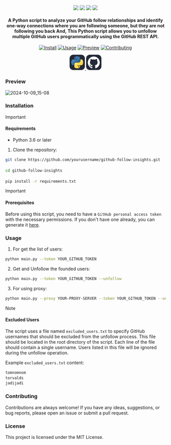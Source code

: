 <p align="center">
  <a href="https://www.python.org/downloads/"><img src="https://img.shields.io/badge/python-3.6%20%7C%203.7%20%7C%203.8-blue"></a>
  <a href="https://github.com/mamad-1999/github-follow-insights/issues"><img src="https://img.shields.io/github/issues/mamad-1999/github-follow-insights"></a>
  <a href="https://github.com/mamad-1999/github-follow-insights/stargazers"><img src="https://img.shields.io/github/stars/mamad-1999/github-follow-insights"></a>
  <a href="https://github.com/mamad-1999/github-follow-insights/blob/master/LICENSE"><img src="https://img.shields.io/github/license/mamad-1999/github-follow-insights"></a>
</p>

<h4 align="center">A Python script to analyze your GitHub follow relationships and identify one-way connections where you are following someone, but they are not following you back
And, This Python script allows you to unfollow multiple GitHub users programmatically using the GitHub REST API.</h4>
<p align="center">
  <a href="#installation"><img src="https://img.shields.io/badge/Install-blue?style=for-the-badge" alt="Install"></a>
  <a href="#usage"><img src="https://img.shields.io/badge/Usage-green?style=for-the-badge" alt="Usage"></a>
  <a href="#preview"><img src="https://img.shields.io/badge/Preview-red?style=for-the-badge" alt="Preview"></a>
  <a href="#contributing"><img src="https://img.shields.io/badge/Contributing-yellow?style=for-the-badge" alt="Contributing"></a>
</p>
<p align="center">
    <a href="https://skillicons.dev">
      <img src="https://github.com/tandpfun/skill-icons/blob/main/icons/Python-Dark.svg" width="48" title="Go">
      <img src="https://github.com/tandpfun/skill-icons/blob/main/icons/Github-Dark.svg" width="48" title="github">
    </a>
</p>

### Preview
![2024-10-09_15-08](https://github.com/user-attachments/assets/7d67a2ce-6d37-4e0a-81fd-4facdcf4481d)

### Installation
> [!IMPORTANT]
> #### Requirements
> - Python 3.6 or later

1. Clone the repository:

```bash
git clone https://github.com/yourusername/github-follow-insights.git

cd github-follow-insights

pip install -r requirements.txt
```
> [!IMPORTANT]
> #### Prerequisites
> Before using this script, you need to have a `GitHub personal access token` with the necessary permissions. If you don't have one already, you can generate it [here](https://docs.github.com/en/authentication/keeping-your-account-and-data-secure/managing-your-personal-access-tokens).

### Usage
1. For get the list of users:
```bash
python main.py --token YOUR_GITHUB_TOKEN
```
2. Get and Unfollow the founded users:
```bash
python main.py --token YOUR_GITHUB_TOKEN --unfollow
```
3. For using proxy:
```bash
python main.py --proxy YOUR-PROXY-SERVER --token YOUR_GITHUB_TOKEN --unfollow
```
> [!NOTE]
> #### Excluded Users
> The script uses a file named `excluded_users.txt` to specify GitHub usernames that should be excluded from the unfollow process. This file should be located in the root directory of the script. Each line of the file should contain a single username. Users listed in this file will be ignored during the unfollow operation.
>
> Example `excluded_users.txt` content:
> ```bash
> tomnomnom
> torvalds
> jadijadi
> ``` 

### Contributing
Contributions are always welcome! If you have any ideas, suggestions, or bug reports, please open an issue or submit a pull request.

### License
This project is licensed under the MIT License.
